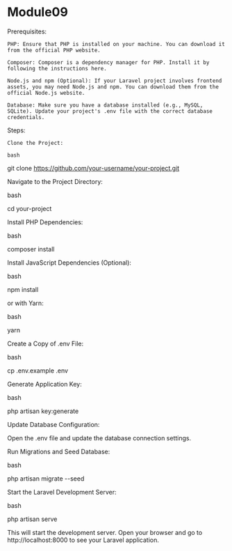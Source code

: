 # Module09
Prerequisites:

    PHP: Ensure that PHP is installed on your machine. You can download it from the official PHP website.

    Composer: Composer is a dependency manager for PHP. Install it by following the instructions here.

    Node.js and npm (Optional): If your Laravel project involves frontend assets, you may need Node.js and npm. You can download them from the official Node.js website.

    Database: Make sure you have a database installed (e.g., MySQL, SQLite). Update your project's .env file with the correct database credentials.

Steps:

    Clone the Project:

    bash

git clone https://github.com/your-username/your-project.git

Navigate to the Project Directory:

bash

cd your-project

Install PHP Dependencies:

bash

composer install

Install JavaScript Dependencies (Optional):

bash

npm install

or with Yarn:

bash

yarn

Create a Copy of .env File:

bash

cp .env.example .env

Generate Application Key:

bash

php artisan key:generate

Update Database Configuration:

Open the .env file and update the database connection settings.

Run Migrations and Seed Database:

bash

php artisan migrate --seed

Start the Laravel Development Server:

bash

php artisan serve

This will start the development server. Open your browser and go to http://localhost:8000 to see your Laravel application.
